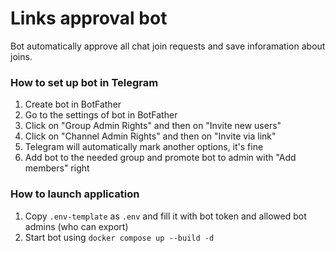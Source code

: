 # Links approval bot

Bot automatically approve all chat join requests and save inforamation about joins.

### How to set up bot in Telegram
1. Create bot in BotFather
2. Go to the settings of bot in BotFather
3. Click on "Group Admin Rights" and then on "Invite new users"
4. Click on "Channel Admin Rights" and then on "Invite via link"
5. Telegram will automatically mark another options, it's fine
6. Add bot to the needed group and promote bot to admin with "Add members" right

### How to launch application

1. Copy `.env-template` as `.env` and fill it with bot token and allowed bot admins (who can export)
2. Start bot using `docker compose up --build -d`
